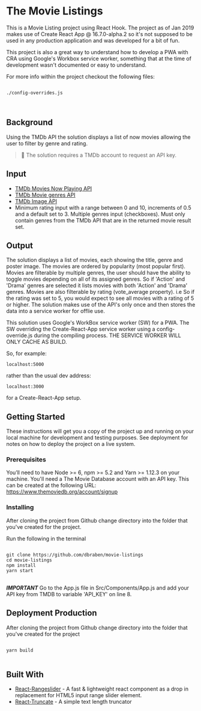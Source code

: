 # The Movie Listings
<p>This is a Movie Listing project using React Hook. The project as of Jan 2019 makes use of Create React App @ 16.7.0-alpha.2 so it's not supposed to be used in any production application and was developed for a bit of fun.</p>
<p>This project is also a great way to understand how to develop a PWA with CRA using Google's Workbox service worker, something that at the time of development wasn't documented or easy to understand.</p>
<p>For more info within the project checkout the following files:</p>
<pre>
<code>
./config-overrides.js

</code>
</pre>

<h2>Background</h2>
Using the TMDb API the solution displays a list of now movies allowing the user to filter by genre and rating.

<blockquote><g-emoji class="g-emoji" alias="hankey" fallback-src="https://github.githubassets.com/images/icons/emoji/unicode/1f4a9.png">💩</g-emoji> <strongNote:</strong>The solution requires a TMDb account to request an API key.</blockquote>

<h2>Input</h2>
<ul>
 <li><a href="https://developers.themoviedb.org/3/movies/get-now-playing" rel="nofollow">TMDb Movies Now Playing API</a></li>
 <li><a href="https://developers.themoviedb.org/3/genres/get-movie-list" rel="nofollow">TMDb Movie genres API</a></li>
 <li><a href="https://developers.themoviedb.org/3/getting-started/images" rel="nofollow">TMDb Image API</a></li>
 <li>Minimum rating input with a range between 0 and 10, increments of 0.5 and a default set to 3.
Multiple genres input (checkboxes). Must only contain genres from the TMDb API that are in the returned movie result set.</li>
</ul>
<h2>Output</h2>
The solution displays a list of movies, each showing the title, genre and poster image.
The movies are ordered by popularity (most popular first).
Movies are filterable by multiple genres, the user should have the ability to toggle movies depending on all of its assigned genres. So if 'Action' and 'Drama' genres are selected it lists movies with both 'Action' and 'Drama' genres.
Movies are also filterable by rating (vote_average property). i.e So if the rating was set to 5, you would expect to see all movies with a rating of 5 or higher.
The solution makes use of the API's only once and then stores the data into a service worker for offlie use.

<p>This solution uses Google's WorkBox service worker (SW) for a PWA. The SW overriding the Create-React-App service worker using a config-override.js during the compiling process. THE SERVICE WORKER WILL ONLY CACHE AS BUILD.</p>

<p>So, for example:</p>
<p><code>localhost:5000</code></p>
rather than the usual dev address:
<p><code>localhost:3000</code></p> 
for a Create-React-App setup.

## Getting Started
These instructions will get you a copy of the project up and running on your local machine for development and testing purposes. See deployment for notes on how to deploy the project on a live system.

### Prerequisites
You’ll need to have Node >= 6, npm >= 5.2 and Yarn >= 1.12.3 on your machine.
You'll need a The Movie Database account with an API key. This can be created at the following URL:
https://www.themoviedb.org/account/signup

### Installing
After cloning the project from Github change directory into the folder that you've created for the project.

Run the following in the terminal
<pre>
<code>
git clone https://github.com/dbraben/movie-listings
cd movie-listings
npm install
yarn start
</code>
</pre>

***IMPORTANT***
Go to the App.js file in Src/Components/App.js and add your API key from TMDB to variable 'API_KEY' on line 8.

## Deployment Production
After cloning the project from Github change directory into the folder that you've created for the project

<pre>
<code>
yarn build
</code>
</pre>


## Built With

* [React-Rangeslider](https://www.npmjs.com/package/react-rangeslider) - A fast & lightweight react component as a drop in replacement for HTML5 input range slider element.
* [React-Truncate](https://www.npmjs.com/package/react-truncate) - A simple text length truncator


